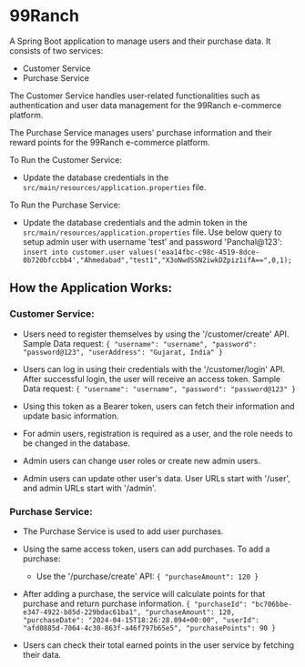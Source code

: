 # 99Ranch

A Spring Boot application to manage users and their purchase data. It consists of two services:

- Customer Service
- Purchase Service

The Customer Service handles user-related functionalities such as authentication and user data management for the 99Ranch e-commerce platform.

The Purchase Service manages users' purchase information and their reward points for the 99Ranch e-commerce platform.

To Run the Customer Service:
- Update the database credentials in the `src/main/resources/application.properties` file.

To Run the Purchase Service:
- Update the database credentials and the admin token in the `src/main/resources/application.properties` file.
Use below query to setup admin user with username 'test' and password 'Panchal@123':
  `insert into customer.user values('eaa14fbc-c98c-4519-8dce-0b720bfccbb4',"Ahmedabad","test1","X3oNwdSSN2iwkDZpiz1ifA==",0,1);`
  

## How the Application Works:

### Customer Service:

- Users need to register themselves by using the '/customer/create' API.
    Sample Data request:
    `{
    "username": "username",
    "password": "password@123",
    "userAddress": "Gujarat, India"
    }`

- Users can log in using their credentials with the '/customer/login' API. After successful login, the user will receive an access token.
  Sample Data request:
  `{
  "username": "username",
  "password": "password@123"
  }`

- Using this token as a Bearer token, users can fetch their information and update basic information.

- For admin users, registration is required as a user, and the role needs to be changed in the database.

- Admin users can change user roles or create new admin users.

- Admin users can update other user's data. User URLs start with '/user', and admin URLs start with '/admin'.

### Purchase Service:

- The Purchase Service is used to add user purchases.

- Using the same access token, users can add purchases.
  To add a purchase:
    - Use the '/purchase/create' API:
      `{
      "purchaseAmount": 120
      }`
- After adding a purchase, the service will calculate points for that purchase and return purchase information.
  `{
  "purchaseId": "bc706bbe-e347-4922-b85d-229bdac61ba1",
  "purchaseAmount": 120,
  "purchaseDate": "2024-04-15T18:26:28.094+00:00",
  "userId": "afd0885d-7064-4c30-863f-a46f797b65e5",
  "purchasePoints": 90
  }`

- Users can check their total earned points in the user service by fetching their data.
